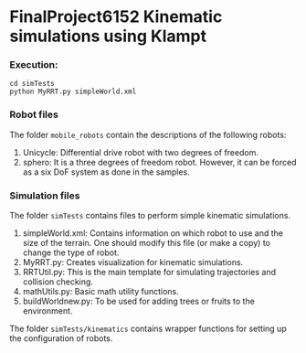 # FinalProject6152 Kinematic simulations using Klampt

### Execution:
```
cd simTests
python MyRRT.py simpleWorld.xml
```

### Robot files

  The folder `mobile_robots` contain the descriptions of the following robots:
1. Unicycle: Differential drive robot with two degrees of freedom.
2. sphero: It is a three degrees of freedom robot. However, it can be forced as
   a six DoF system as done in the samples.

### Simulation files

   The folder `simTests` contains files to perform simple kinematic simulations.
   1. simpleWorld.xml: Contains information on which robot to use and the size
      of the terrain. One should modify this file (or make a copy) to change the type of robot.
   2. MyRRT.py: Creates visualization for kinematic simulations.
   3. RRTUtil.py: This is the main template for simulating trajectories and collision checking.
   4. mathUtils.py: Basic math utility functions.
   5. buildWorldnew.py: To be used for adding trees or fruits to the environment.
    
   The folder `simTests/kinematics` contains wrapper functions for setting up
   the configuration of robots.
 
